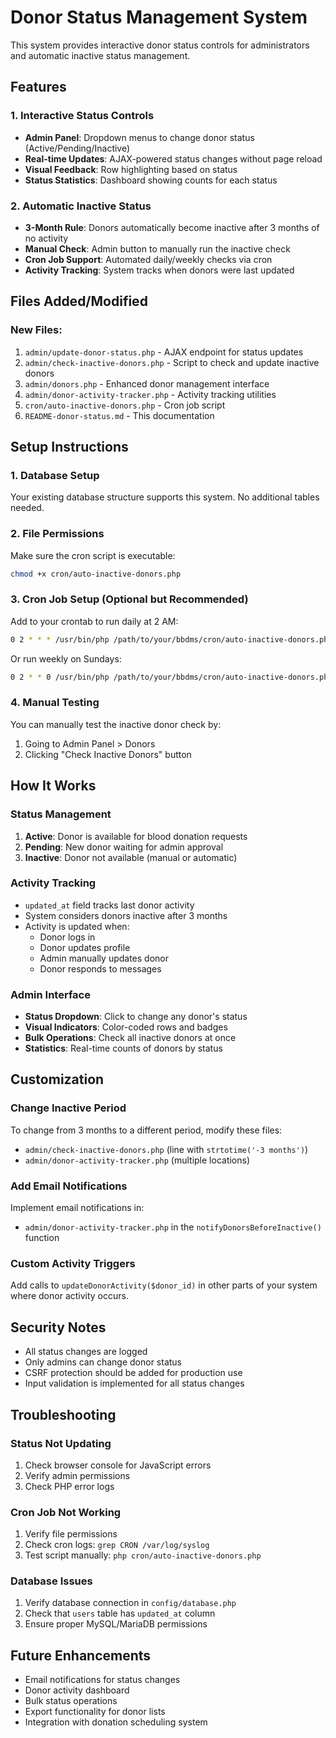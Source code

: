# Donor Status Management System

This system provides interactive donor status controls for administrators and automatic inactive status management.

## Features

### 1. Interactive Status Controls
- **Admin Panel**: Dropdown menus to change donor status (Active/Pending/Inactive)
- **Real-time Updates**: AJAX-powered status changes without page reload
- **Visual Feedback**: Row highlighting based on status
- **Status Statistics**: Dashboard showing counts for each status

### 2. Automatic Inactive Status
- **3-Month Rule**: Donors automatically become inactive after 3 months of no activity
- **Manual Check**: Admin button to manually run the inactive check
- **Cron Job Support**: Automated daily/weekly checks via cron
- **Activity Tracking**: System tracks when donors were last updated

## Files Added/Modified

### New Files:
1. `admin/update-donor-status.php` - AJAX endpoint for status updates
2. `admin/check-inactive-donors.php` - Script to check and update inactive donors
3. `admin/donors.php` - Enhanced donor management interface
4. `admin/donor-activity-tracker.php` - Activity tracking utilities
5. `cron/auto-inactive-donors.php` - Cron job script
6. `README-donor-status.md` - This documentation

## Setup Instructions

### 1. Database Setup
Your existing database structure supports this system. No additional tables needed.

### 2. File Permissions
Make sure the cron script is executable:
```bash
chmod +x cron/auto-inactive-donors.php
```

### 3. Cron Job Setup (Optional but Recommended)
Add to your crontab to run daily at 2 AM:
```bash
0 2 * * * /usr/bin/php /path/to/your/bbdms/cron/auto-inactive-donors.php
```

Or run weekly on Sundays:
```bash
0 2 * * 0 /usr/bin/php /path/to/your/bbdms/cron/auto-inactive-donors.php
```

### 4. Manual Testing
You can manually test the inactive donor check by:
1. Going to Admin Panel > Donors
2. Clicking "Check Inactive Donors" button

## How It Works

### Status Management
1. **Active**: Donor is available for blood donation requests
2. **Pending**: New donor waiting for admin approval
3. **Inactive**: Donor not available (manual or automatic)

### Activity Tracking
- `updated_at` field tracks last donor activity
- System considers donors inactive after 3 months
- Activity is updated when:
  - Donor logs in
  - Donor updates profile
  - Admin manually updates donor
  - Donor responds to messages

### Admin Interface
- **Status Dropdown**: Click to change any donor's status
- **Visual Indicators**: Color-coded rows and badges
- **Bulk Operations**: Check all inactive donors at once
- **Statistics**: Real-time counts of donors by status

## Customization

### Change Inactive Period
To change from 3 months to a different period, modify these files:
- `admin/check-inactive-donors.php` (line with `strtotime('-3 months')`)
- `admin/donor-activity-tracker.php` (multiple locations)

### Add Email Notifications
Implement email notifications in:
- `admin/donor-activity-tracker.php` in the `notifyDonorsBeforeInactive()` function

### Custom Activity Triggers
Add calls to `updateDonorActivity($donor_id)` in other parts of your system where donor activity occurs.

## Security Notes

- All status changes are logged
- Only admins can change donor status
- CSRF protection should be added for production use
- Input validation is implemented for all status changes

## Troubleshooting

### Status Not Updating
1. Check browser console for JavaScript errors
2. Verify admin permissions
3. Check PHP error logs

### Cron Job Not Working
1. Verify file permissions
2. Check cron logs: `grep CRON /var/log/syslog`
3. Test script manually: `php cron/auto-inactive-donors.php`

### Database Issues
1. Verify database connection in `config/database.php`
2. Check that `users` table has `updated_at` column
3. Ensure proper MySQL/MariaDB permissions

## Future Enhancements

- Email notifications for status changes
- Donor activity dashboard
- Bulk status operations
- Export functionality for donor lists
- Integration with donation scheduling system